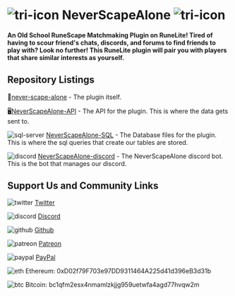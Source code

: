 # ![tri-icon](https://user-images.githubusercontent.com/5789682/173276602-8cbfd0e4-4509-4335-a6c6-49a133fd0c9f.png) NeverScapeAlone ![tri-icon](https://user-images.githubusercontent.com/5789682/173276602-8cbfd0e4-4509-4335-a6c6-49a133fd0c9f.png)

#### An Old School RuneScape Matchmaking Plugin on RuneLite! Tired of having to scour friend's chats, discords, and forums to find friends to play with? Look no further! This RuneLite plugin will pair you with players that share similar interests as yourself.

## Repository Listings
🔌[never-scape-alone](https://github.com/NeverScapeAlone/never-scape-alone) - The plugin itself.

🖥[NeverScapeAlone-API](https://github.com/NeverScapeAlone/NeverScapeAlone-API) - The API for the plugin. This is where the data gets sent to.

![sql-server](https://user-images.githubusercontent.com/5789682/177053846-3b578ea9-79af-4c50-b8c7-c0f078c537e3.png)
[NeverScapeAlone-SQL](https://github.com/NeverScapeAlone/NeverScapeAlone-SQL) - The Database files for the plugin. This is where the sql queries that create our tables are stored.

![discord](https://user-images.githubusercontent.com/5789682/173276137-8ea82e88-4ec1-444f-baf0-4b0dc171901f.png) [NeverScapeAlone-discord](https://github.com/NeverScapeAlone/NeverScapeAlone-discord) - The NeverScapeAlone discord bot. This is the bot that manages our discord.

## Support Us and Community Links
![twitter](https://user-images.githubusercontent.com/5789682/173276125-347af1a5-e866-4770-97b2-7ebd3ab1aaa6.png)
[Twitter](https://www.twitter.com/NeverScapeAlone)

![discord](https://user-images.githubusercontent.com/5789682/173276137-8ea82e88-4ec1-444f-baf0-4b0dc171901f.png)
[Discord](https://discord.gg/rs2AH3vnmf)

![github](https://user-images.githubusercontent.com/5789682/173276200-a073b459-e9b6-45da-82b7-c1d88e1dd268.png)
[Github](https://github.com/NeverScapeAlone)

![patreon](https://user-images.githubusercontent.com/5789682/173276176-22dd9dcc-40c8-472b-9da2-455eebec296a.png)
[Patreon](https://www.patreon.com/bot_detector)

![paypal](https://user-images.githubusercontent.com/5789682/173276162-04095593-1887-42bc-b15d-718b2479425c.png)
[PayPal](https://www.paypal.com/paypalme/osrsbotdetector)

![eth](https://user-images.githubusercontent.com/5789682/173276023-fceaa48e-41ee-4968-a78a-66503eb8abdc.png)
Ethereum: 0xD02f79F703e97DD9311464A225d41d396eB3d31b

![btc](https://user-images.githubusercontent.com/5789682/173276016-702a3031-94c1-4b75-b951-738d5b500a47.png)
Bitcoin: bc1qfm2esx4nmamlzkjjg959uetwfa4agd77hvqw2m
